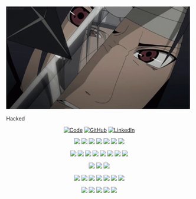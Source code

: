 ![SasukeGif](images/gif.gif)

Hacked

<p align="center">
    <a href="https://nvskx.dev" target="_blank"><img alt="Code" src="https://img.shields.io/badge/-nvskx.dev-000000?style=for-the-badge&logo=Plex&logoColor=white"></a>
    <a href="https://github.com/ABPozharliev19" target="_blank"><img alt="GitHub" src="https://img.shields.io/badge/-@ABPozharliev19-181717?style=for-the-badge&logo=GitHub&logoColor=white"></a>
    <a href="https://www.linkedin.com/in/atanas-pozharliev-6012b0218/" target="_blank"><img alt="LinkedIn" src="https://img.shields.io/badge/-LinkedIn-0077B5?style=for-the-badge&logo=Linkedin&logoColor=white"></a>
</p>

<p align="center">
    <img src="https://img.shields.io/badge/-JavaScript-000000?style=for-the-badge&logo=javascript">
    <img src="https://img.shields.io/badge/-Python-000000?style=for-the-badge&logo=python">
    <img src="https://img.shields.io/badge/-C++-000000?style=for-the-badge&logo=cplusplus">
    <img src="https://img.shields.io/badge/html5-000000?style=for-the-badge&logo=html5">
    <img src="https://img.shields.io/badge/css3-000000?style=for-the-badge&logo=css3">
    <img src="https://img.shields.io/badge/-SQL-000000?style=for-the-badge&logo=postgresql">
    <img src="https://img.shields.io/badge/-Powershell-000000?style=for-the-badge&logo=powershell">
</p>

<p align="center">
    <img src="https://img.shields.io/badge/react-000000?style=for-the-badge&logo=react&logoColor=%2361DAFB">
    <img src="https://img.shields.io/badge/chart.js-000000?style=for-the-badge&logo=chart.js">
    <img src="https://img.shields.io/badge/SASS-000000?style=for-the-badge&logo=SASS">
    <img src="https://img.shields.io/badge/bootstrap-000000?style=for-the-badge&logo=bootstrap">
    <img src="https://img.shields.io/badge/django-000000?style=for-the-badge&logo=django">
    <img src="https://img.shields.io/badge/FastAPI-000000?style=for-the-badge&logo=fastapi">
    <img src="https://img.shields.io/badge/express.js-000000?style=for-the-badge&logo=express&logoColor=%2361DAFB">
    <img src="https://img.shields.io/badge/node.js-000000?style=for-the-badge&logo=node.js">
</p>

<p align="center">
    <img src="https://img.shields.io/badge/mysql-000000?style=for-the-badge&logo=mysql&logoColor=white">
    <img src="https://img.shields.io/badge/Microsoft%20SQL%20Sever-000000?style=for-the-badge&logo=microsoft%20sql%20server">
    <img src="https://img.shields.io/badge/sqlite-000000?style=for-the-badge&logo=sqlite">
</p>

<p align="center">
    <img src="https://img.shields.io/badge/docker-000000?style=for-the-badge&logo=docker">
    <img src="https://img.shields.io/badge/azure-000000?style=for-the-badge&logo=azure-devops">
    <img src="https://img.shields.io/badge/github actions-000000?style=for-the-badge&logo=githubactions">
    <img src="https://img.shields.io/badge/NPM-%23000000.svg?style=for-the-badge&logo=npm">
    <img src="https://img.shields.io/badge/ESLint-000000?style=for-the-badge&logo=eslint">
    <img src="https://img.shields.io/badge/vercel-000000?style=for-the-badge&logo=vercel">
    <img src="https://img.shields.io/badge/Dropbox-000000?style=for-the-badge&logo=Dropbox">
</p>

<p align="center">
    <img src="https://img.shields.io/badge/git-000000?style=for-the-badge&logo=git">
    <img src="https://img.shields.io/badge/Postman-000000?style=for-the-badge&logo=postman">
    <img src="https://img.shields.io/badge/Windows-000000?style=for-the-badge&logo=windows">
    <img src="https://img.shields.io/badge/Ubuntu-000000?style=for-the-badge&logo=ubuntu">
    <img src="https://img.shields.io/badge/Google%20Chrome-000000?style=for-the-badge&logo=GoogleChrome">
</p>
